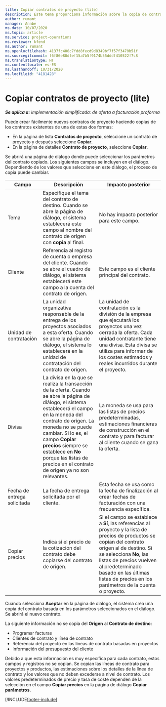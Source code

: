 ```yaml
---
title: Copiar contratos de proyecto (lite)
description: Este tema proporciona información sobre la copia de contratos de proyectos en Project Operations.
author: rumant
manager: Annbe
ms.date: 10/07/2020
ms.topic: article
ms.service: project-operations
ms.reviewer: kfend
ms.author: rumant
ms.openlocfilehash: 4137fc400c7fdd8fecd9d8349bf7f57f3470b51f
ms.sourcegitcommit: f6f86e80dfef15a7b5f9174b55dddf410522f7c8
ms.translationtype: HT
ms.contentlocale: es-ES
ms.lasthandoff: 10/31/2020
ms.locfileid: "4181428"
---
```

# <a name="copy-project-contracts---lite"></a>Copiar contratos de proyecto (lite)

_**Se aplica a:** implementación simplificada: de oferta a facturación proforma_

Puede crear fácilmente nuevos contratos de proyecto haciendo copias de los contratos existentes de una de estas dos formas: 

  - En la página de lista **Contratos de proyecto**, seleccione un contrato de proyecto y después seleccione **Copiar**.
  - En la página de detalles **Contrato de proyecto**, seleccione **Copiar**.

Se abrirá una página de diálogo donde puede seleccionar los parámetros del contrato copiado. Los siguientes campos se incluyen en el diálogo. Dependiendo de los valores que seleccione en este diálogo, el proceso de copia puede cambiar.

| **Campo** | **Descripción** | **Impacto posterior** |
| --- | --- | --- |
| Tema | Especifique el tema del contrato de destino. Cuando se abre la página de diálogo, el sistema establecerá este campo al nombre del contrato de origen con **copia** al final. | No hay impacto posterior para este campo. |
| Cliente | Referencia al registro de cuenta o empresa del cliente. Cuando se abre el cuadro de diálogo, el sistema establecerá este campo a la cuenta del contrato de origen. | Este campo es el cliente principal del contrato. |
| Unidad de contratación | La unidad organizativa responsable de la entrega de los proyectos asociados a esta oferta. Cuando se abre la página de diálogo, el sistema lo establecerá en la unidad de contratación del contrato de origen. | La unidad de contratación es la división de la empresa que ejecutará los proyectos una vez cerrada la oferta. Cada unidad contratante tiene una divisa. Esta divisa se utiliza para informar de los costes estimados y reales incurridos durante el proyecto. |
| Divisa | La divisa en la que se realiza la transacción de la oferta. Cuando se abre la página de diálogo, el sistema establecerá el campo en la moneda del contrato de origen. La moneda no se puede cambiar. Si lo es, el campo **Copiar precios** siempre se establece en **No** porque las listas de precios en el contrato de origen ya no son relevantes. | La moneda se usa para las listas de precios predeterminadas, estimaciones financieras de construcción en el contrato y para facturar al cliente cuando se gana la oferta. |
| Fecha de entrega solicitada | La fecha de entrega solicitada por el cliente. | Esta fecha se usa como la fecha de finalización al crear fechas de facturación con una frecuencia específica. |
| Copiar precios | Indica si el precio de la cotización del contrato debe copiarse del contrato de origen. | Si el campo se establece a **Sí**, las referencias al proyecto y la lista de precios de productos se copian del contrato origen al de destino. Si se selecciona **No**, las listas de precios vuelven al predeterminado basado en las últimas listas de precios en los parámetros de la cuenta o proyecto. |

Cuando selecciona **Aceptar** en la página de diálogo, el sistema crea una copia del contrato basada en los parámetros seleccionados en el diálogo. Se abrirá el nuevo contrato.

La siguiente información no se copia del **Origen** al **Contrato de destino**:

  - Programar facturas
  - Clientes de contrato y línea de contrato
  - Referencia del proyecto en las líneas de contrato basadas en proyectos
  - Información del presupuesto del cliente

Debido a que esta información es muy específica para cada contrato, estos campos y registros no se copian. Se copian las líneas de contrato para proyectos y productos, las estimaciones sobre los detalles de la línea de contrato y los valores que no deben excederse a nivel de contrato. Los valores predeterminados de precio y tasa de coste dependen de la selección en el campo **Copiar precios** en la página de diálogo **Copiar parámetros**.


[!INCLUDE[footer-include](../../includes/footer-banner.md)]